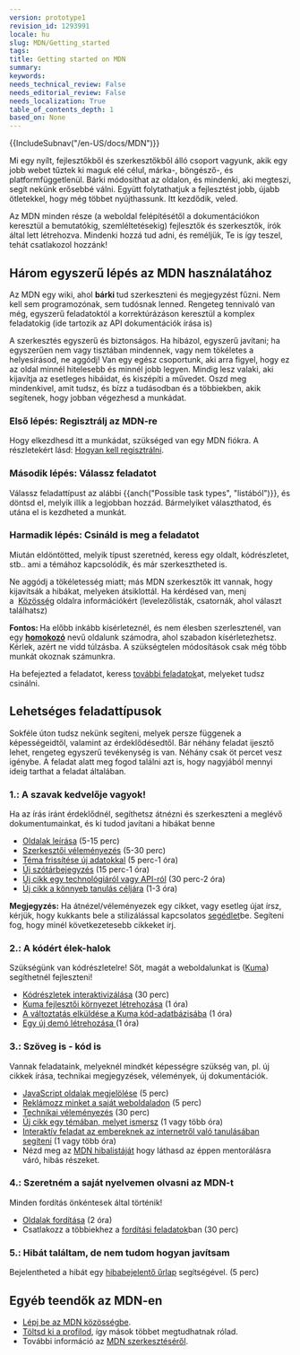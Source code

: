 ```yaml
---
version: prototype1
revision_id: 1293991
locale: hu
slug: MDN/Getting_started
tags: 
title: Getting started on MDN
summary: 
keywords: 
needs_technical_review: False
needs_editorial_review: False
needs_localization: True
table_of_contents_depth: 1
based_on: None
---
```

<div>{{IncludeSubnav("/en-US/docs/MDN")}}</div>

<p>Mi egy nyílt, fejlesztőkből és szerkesztőkből álló csoport vagyunk, akik egy jobb webet tűztek ki maguk elé célul, márka-, böngésző-, és platformfüggetlenül.&nbsp;Bárki módosíthat az oldalon, és mindenki, aki megteszi, segít nekünk erősebbé válni. Együtt folytathatjuk a fejlesztést jobb, újabb ötletekkel, hogy még többet nyújthassunk. Itt kezdődik, veled.</p>

<p><span>Az MDN minden része (a weboldal felépítésétől a dokumentációkon keresztül a bemutatókig, szemléltetésekig) fejlesztők és szerkesztők, írók által lett létrehozva. Mindenki hozzá tud adni, és reméljük, Te is így teszel, tehát csatlakozol hozzánk!</span></p>

<h2 id="Három_egyszerű_lépés_az_MDN_használatához"><span>Három egyszerű lépés az MDN használatához</span></h2>

<p><span class="seoSummary">Az MDN egy wiki, ahol <strong>bárki </strong>tud szerkeszteni és megjegyzést fűzni. Nem kell sem programozónak, sem tudósnak&nbsp;lenned. Rengeteg tennivaló van még, egyszerű feladatoktól a korrektúrázáson keresztül a komplex feladatokig (ide tartozik az API dokumentációk írása is)</span></p>

<p>A szerkesztés egyszerű és biztonságos. Ha hibázol, egyszerű javítani; ha egyszerűen nem vagy tisztában mindennek, vagy nem tökéletes a helyesírásod, ne aggódj! Van egy egész csoportunk, aki arra figyel, hogy ez az oldal minnél hitelesebb és minnél jobb legyen. Mindig lesz valaki, aki kijavítja az esetleges hibáidat, és kiszépíti a művedet. Oszd meg mindenkivel, amit tudsz, és bízz a tudásodban és a többiekben, akik segítenek, hogy jobban végezhesd a munkádat.</p>

<h3 id="Első_lépés_Regisztrálj_az_MDN-re">Első lépés: Regisztrálj az MDN-re</h3>

<p>Hogy elkezdhesd itt a munkádat, szükséged van egy MDN fiókra. A részletekért lásd:&nbsp;<a href="/en-US/docs/MDN/Contribute/Howto/Create_an_MDN_account">Hogyan kell regisztrálni</a>.</p>

<h3 id="Második_lépés_Válassz_feladatot">Második lépés: Válassz feladatot</h3>

<p>Válassz feladattípust az alábbi&nbsp;{{anch("Possible task types", "listából")}}, és döntsd el, melyik illik a legjobban hozzád. Bármelyiket választhatod, és utána el is kezdheted a munkát.</p>

<h3 id="Harmadik_lépés_Csináld_is_meg_a_feladatot">Harmadik lépés: Csináld is meg a feladatot</h3>

<p>Miután eldöntötted, melyik típust szeretnéd, keress egy oldalt, kódrészletet, stb.. ami a témához kapcsolódik, és már szerkesztheted is.</p>

<p>Ne aggódj a tökéletesség miatt; más MDN szerkesztők itt vannak, hogy kijavítsák a hibákat, melyeken átsiklottál. Ha kérdésed van, menj a&nbsp;&nbsp;<a href="/en-US/docs/MDN/Community">Közösség</a>&nbsp;oldalra információkért (levelezőlisták, csatornák, ahol választ találhatsz)</p>

<div class="note">
<p><strong>Fontos: </strong>Ha előbb inkább kísérleteznél, és nem élesben szerlesztenél, van egy <strong><a href="/en-US/docs/Sandbox">homokozó</a></strong>&nbsp;nevű oldalunk számodra, ahol szabadon kísérletezhetsz. Kérlek, azért ne vidd túlzásba. A&nbsp;szükségtelen módosítások csak még több munkát okoznak számunkra.</p>
</div>

<p>Ha befejezted a feladatot, keress <a href="#Other_things_you_can_do_on_MDN">további feladatok</a>at, melyeket tudsz csinálni.</p>

<h2 id="Lehetséges_feladattípusok">Lehetséges feladattípusok</h2>

<p>Sokféle úton tudsz nekünk segíteni, melyek persze függenek a képességeidtől, valamint az érdeklődésedtől. Bár néhány feladat ijesztő lehet, rengeteg egyszerű tevékenység is van. Néhány csak öt percet vesz igénybe.&nbsp;A feladat alatt meg fogod találni azt is, hogy nagyjából mennyi ideig tarthat a feladat általában.</p>

<h3 id="1._A_szavak_kedvelője_vagyok!">1.: A szavak kedvelője vagyok!</h3>

<p>Ha az írás iránt érdeklődnél, segíthetsz átnézni és szerkeszteni a meglévő dokumentumainkat, és ki tudod javítani a hibákat benne</p>

<ul>
 <li><a href="/en-US/docs/MDN/Contribute/Howto/Set_the_summary_for_a_page">Oldalak leírása</a>&nbsp;(5-15 perc)</li>
 <li><a href="/en-US/docs/MDN/Contribute/Howto/Do_an_editorial_review">Szerkesztői véleményezés</a>&nbsp;(5-30 perc)</li>
 <li><a href="/en-US/docs/MDN/User_guide/Writing#Editing_an_existing_page">Téma frissítése új adatokkal</a>&nbsp;(5 perc-1 óra)</li>
 <li><a href="/en-US/docs/MDN/Contribute/Howto/Write_a_new_entry_in_the_Glossary">Új szótárbejegyzés</a>&nbsp;(15 perc-1 óra)</li>
 <li><a href="/en-US/docs/MDN/Contribute/Howto/Create_and_edit_pages">Új cikk egy technológiáról vagy API-ról</a>&nbsp;(30 perc-2 óra)</li>
 <li><a href="/en-US/docs/MDN/Contribute/Howto/Write_an_article_to_help_learn_about_the_Web">Új cikk a könnyeb tanulás céljára</a>&nbsp;(1-3 óra)</li>
</ul>

<div class="note"><strong>Megjegyzés:</strong> Ha átnézel/véleményezek egy cikket, vagy esetleg újat írsz, kérjük, hogy kukkants bele a&nbsp;stilizálással kapcsolatos&nbsp;<a href="/en-US/docs/MDN/Contribute/Guidelines/Style_guide">segédlet</a>be. Segíteni fog, hogy minél következetesebb cikkeket írj.</div>

<h3 id="2._A_kódért_élek-halok">2.: A kódért élek-halok</h3>

<p>Szükségünk van kódrészletelre! Sőt, magát a weboldalunkat is (<a href="/en-US/docs/MDN/Kuma">Kuma</a>) segíthetnél fejleszteni!</p>

<ul>
 <li><a href="/en-US/docs/MDN/Contribute/Howto/Convert_code_samples_to_be_live">Kódrészletek interaktivizálása</a>&nbsp;(30 perc)</li>
 <li><a href="http://kuma.readthedocs.org/en/latest/installation.html">Kuma fejlesztői környezet létrehozása</a>&nbsp;(1 óra)</li>
 <li><a href="https://github.com/mozilla/kuma#readme">A változtatás elküldése a Kuma kód-adatbázisába</a>&nbsp;(1 óra)</li>
 <li><a href="https://developer.mozilla.org/en-US/demos/submit">Egy új demó létrehozása&nbsp;</a>(1 óra)</li>
</ul>

<h3 id="3._Szöveg_is_-_kód_is">3.: Szöveg is - kód is</h3>

<p>Vannak feladataink, melyeknél mindkét képességre szükség van, pl. új cikkek írása, technikai megjegyzések, vélemények, új dokumentációk.</p>

<ul>
 <li><a href="/en-US/docs/MDN/Contribute/Howto/Tag_JavaScript_pages">JavaScript oldalak megjelölése</a>&nbsp;(5 perc)</li>
 <li><a href="/en-US/docs/MDN/About/Promote">Reklámozz minket a saját weboldaladon</a>&nbsp;(5 perc)</li>
 <li><a href="/en-US/docs/MDN/Contribute/Howto/Do_a_technical_review">Technikai véleményezés</a> (30 perc)</li>
 <li><a href="/en-US/docs/MDN/Contribute/Howto/Create_and_edit_pages">Új cikk egy témában, melyet ismersz</a>&nbsp;(1 vagy több óra)</li>
 <li><a href="/en-US/docs/MDN/Contribute/Howto/Create_an_interactive_exercise_to_help_learning_the_web">Interaktív feladat az embereknek az internetről való tanulásában segíteni</a>&nbsp;(1 vagy több óra)</li>
 <li>Nézd meg az&nbsp;<a href="http://www.joshmatthews.net/bugsahoy/?mdn=1">MDN hibalistáját</a>&nbsp;hogy láthasd az éppen mentorálásra váró, hibás részeket.</li>
</ul>

<h3 id="4._Szeretném_a_saját_nyelvemen_olvasni_az_MDN-t">4.: Szeretném a saját nyelvemen olvasni az MDN-t</h3>

<p>Minden fordítás önkéntesek által történik!</p>

<ul>
 <li><a href="/en-US/docs/MDN/Contribute/Localize/Translating_pages">Oldalak fordítása</a>&nbsp;(2 óra)</li>
 <li>Csatlakozz a többiekhez a <a href="/en-US/docs/MDN/Contribute/Localize/Localization_projects">fordítási feladatok</a>ban&nbsp;(30 perc)</li>
</ul>

<h3 id="5._Hibát_találtam_de_nem_tudom_hogyan_javítsam">5.: Hibát találtam, de nem tudom hogyan javítsam</h3>

<p>Bejelentheted a hibát egy&nbsp;<a class="external" href="https://bugzilla.mozilla.org/form.doc">hibabejelentő űrlap</a>&nbsp;segítségével. (5 perc)</p>

<h2 id="Egyéb_teendők_az_MDN-en">Egyéb teendők az MDN-en</h2>

<ul>
 <li><a href="/en-US/docs/MDN/Community">Lépj be az MDN közösségbe</a>.</li>
 <li><a href="/en-US/profile">Töltsd ki a profilod</a>, így mások többet megtudhatnak rólad.</li>
 <li>További információ az&nbsp;<a href="/en-US/docs/MDN/Contribute">MDN szerkesztéséről</a>.</li>
</ul>


